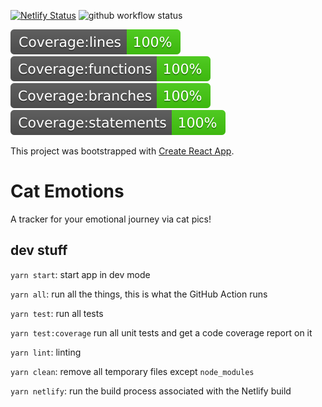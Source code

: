 [![Netlify Status](https://api.netlify.com/api/v1/badges/dd47536c-4b25-43a8-a996-eafc24f52433/deploy-status)](https://app.netlify.com/sites/cat-emotions/deploys)
![github workflow status](https://github.com/Barbacoa08/cat-emotions/actions/workflows/run-yarn.yml/badge.svg)

![Coverage lines](./badges/badge-lines.svg)
![Coverage functions](./badges/badge-functions.svg)
![Coverage branches](./badges/badge-branches.svg)
![Coverage statements](./badges/badge-statements.svg)

This project was bootstrapped with [Create React App](https://github.com/facebook/create-react-app).

# Cat Emotions

A tracker for your emotional journey via cat pics!

## dev stuff

`yarn start`: start app in dev mode

`yarn all`: run all the things, this is what the GitHub Action runs

`yarn test`: run all tests

`yarn test:coverage` run all unit tests and get a code coverage report on it

`yarn lint`: linting

`yarn clean`: remove all temporary files except `node_modules`

`yarn netlify`: run the build process associated with the Netlify build
